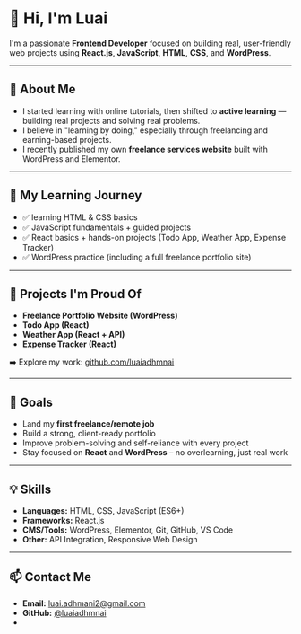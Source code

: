 
# 👋 Hi, I'm Luai

I'm a passionate **Frontend Developer** focused on building real, user-friendly web projects using **React.js**, **JavaScript**, **HTML**, **CSS**, and **WordPress**.

---

## 🚀 About Me

- I started learning with online tutorials, then shifted to **active learning** — building real projects and solving real problems.
- I believe in "learning by doing," especially through freelancing and earning-based projects.
- I recently published my own **freelance services website** built with WordPress and Elementor.

---

## 🧠 My Learning Journey

- ✅ learning HTML & CSS basics
- ✅ JavaScript fundamentals + guided projects
- ✅ React basics + hands-on projects (Todo App, Weather App, Expense Tracker)
- ✅ WordPress practice (including a full freelance portfolio site)

---

## 🔨 Projects I'm Proud Of

- **Freelance Portfolio Website (WordPress)**
- **Todo App (React)**
- **Weather App (React + API)**
- **Expense Tracker (React)**

➡️ Explore my work: [github.com/luaiadhmnai](https://github.com/luaiadhmani)

---

## 🎯 Goals

- Land my **first freelance/remote job**
- Build a strong, client-ready portfolio
- Improve problem-solving and self-reliance with every project
- Stay focused on **React** and **WordPress** – no overlearning, just real work

---

## 💡 Skills

- **Languages:** HTML, CSS, JavaScript (ES6+)
- **Frameworks:** React.js
- **CMS/Tools:** WordPress, Elementor, Git, GitHub, VS Code
- **Other:** API Integration, Responsive Web Design

---

## 📫 Contact Me

- **Email:** luai.adhmani2@gmail.com
- **GitHub:** [@luaiadhmnai](https://github.com/luaiadhmani)
- 
